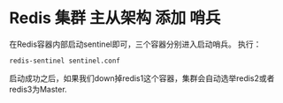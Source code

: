 # Redis 集群 主从架构  添加 哨兵



在Redis容器内部启动sentinel即可，三个容器分别进入启动哨兵。  执行：



`redis-sentinel sentinel.conf`





启动成功之后，如果我们down掉redis1这个容器，集群会自动选举redis2或者redis3为Master.

